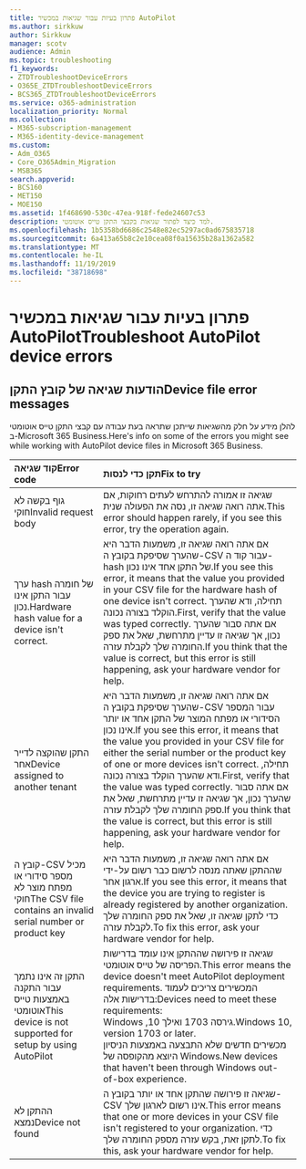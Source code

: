 ```yaml
---
title: פתרון בעיות עבור שגיאות במכשיר AutoPilot
ms.author: sirkkuw
author: Sirkkuw
manager: scotv
audience: Admin
ms.topic: troubleshooting
f1_keywords:
- ZTDTroubleshootDeviceErrors
- O365E_ZTDTroubleshootDeviceErrors
- BCS365_ZTDTroubleshootDeviceErrors
ms.service: o365-administration
localization_priority: Normal
ms.collection:
- M365-subscription-management
- M365-identity-device-management
ms.custom:
- Adm_O365
- Core_O365Admin_Migration
- MSB365
search.appverid:
- BCS160
- MET150
- MOE150
ms.assetid: 1f468690-530c-47ea-918f-fede24607c53
description: למד כיצד לפתור שגיאות בקבצי התקן טייס אוטומטי.
ms.openlocfilehash: 1b5358bd6686c2548e82ec5297ac0ad675835718
ms.sourcegitcommit: 6a413a65b8c2e10cea08f0a15635b28a1362a582
ms.translationtype: MT
ms.contentlocale: he-IL
ms.lasthandoff: 11/19/2019
ms.locfileid: "38718698"
---
```

# <a name="troubleshoot-autopilot-device-errors"></a><span data-ttu-id="7e937-103">פתרון בעיות עבור שגיאות במכשיר AutoPilot</span><span class="sxs-lookup"><span data-stu-id="7e937-103">Troubleshoot AutoPilot device errors</span></span>

## <a name="device-file-error-messages"></a><span data-ttu-id="7e937-104">הודעות שגיאה של קובץ התקן</span><span class="sxs-lookup"><span data-stu-id="7e937-104">Device file error messages</span></span>

<span data-ttu-id="7e937-105">להלן מידע על חלק מהשגיאות שייתכן שתראה בעת עבודה עם קבצי התקן טייס אוטומטי ב-Microsoft 365 Business.</span><span class="sxs-lookup"><span data-stu-id="7e937-105">Here's info on some of the errors you might see while working with AutoPilot device files in Microsoft 365 Business.</span></span> 
  
|<span data-ttu-id="7e937-106">**קוד שגיאה**</span><span class="sxs-lookup"><span data-stu-id="7e937-106">**Error code**</span></span>|<span data-ttu-id="7e937-107">**תקן כדי לנסות**</span><span class="sxs-lookup"><span data-stu-id="7e937-107">**Fix to try**</span></span>|
|:-----|:-----|
|<span data-ttu-id="7e937-108">גוף בקשה לא חוקי</span><span class="sxs-lookup"><span data-stu-id="7e937-108">Invalid request body</span></span>  <br/> |<span data-ttu-id="7e937-109">שגיאה זו אמורה להתרחש לעתים רחוקות, אם אתה רואה שגיאה זו, נסה את הפעולה שנית.</span><span class="sxs-lookup"><span data-stu-id="7e937-109">This error should happen rarely, if you see this error, try the operation again.</span></span>  <br/> |
|<span data-ttu-id="7e937-110">ערך hash של חומרה עבור התקן אינו נכון.</span><span class="sxs-lookup"><span data-stu-id="7e937-110">Hardware hash value for a device isn't correct.</span></span>  <br/> |<span data-ttu-id="7e937-111">אם אתה רואה שגיאה זו, משמעות הדבר היא שהערך שסיפקת בקובץ ה-CSV עבור קוד ה-hash של התקן אחד אינו נכון.</span><span class="sxs-lookup"><span data-stu-id="7e937-111">If you see this error, it means that the value you provided in your CSV file for the hardware hash of one device isn't correct.</span></span> <span data-ttu-id="7e937-112">תחילה, ודא שהערך הוקלד בצורה נכונה.</span><span class="sxs-lookup"><span data-stu-id="7e937-112">First, verify that the value was typed correctly.</span></span> <span data-ttu-id="7e937-113">אם אתה סבור שהערך נכון, אך שגיאה זו עדיין מתרחשת, שאל את ספק החומרה שלך לקבלת עזרה.</span><span class="sxs-lookup"><span data-stu-id="7e937-113">If you think that the value is correct, but this error is still happening, ask your hardware vendor for help.</span></span>  <br/> |
|<span data-ttu-id="7e937-114">התקן שהוקצה לדייר אחר</span><span class="sxs-lookup"><span data-stu-id="7e937-114">Device assigned to another tenant</span></span>  <br/> |<span data-ttu-id="7e937-115">אם אתה רואה שגיאה זו, משמעות הדבר היא שהערך שסיפקת בקובץ ה-CSV עבור המספר הסידורי או מפתח המוצר של התקן אחד או יותר אינו נכון.</span><span class="sxs-lookup"><span data-stu-id="7e937-115">If you see this error, it means that the value you provided in your CSV file for either the serial number or the product key of one or more devices isn't correct.</span></span> <span data-ttu-id="7e937-116">תחילה, ודא שהערך הוקלד בצורה נכונה.</span><span class="sxs-lookup"><span data-stu-id="7e937-116">First, verify that the value was typed correctly.</span></span> <span data-ttu-id="7e937-117">אם אתה סבור שהערך נכון, אך שגיאה זו עדיין מתרחשת, שאל את ספק החומרה שלך לקבלת עזרה.</span><span class="sxs-lookup"><span data-stu-id="7e937-117">If you think that the value is correct, but this error is still happening, ask your hardware vendor for help.</span></span>  <br/> |
|<span data-ttu-id="7e937-118">קובץ ה-CSV מכיל מספר סידורי או מפתח מוצר לא חוקי</span><span class="sxs-lookup"><span data-stu-id="7e937-118">The CSV file contains an invalid serial number or product key</span></span>  <br/> |<span data-ttu-id="7e937-119">אם אתה רואה שגיאה זו, משמעות הדבר היא שההתקן שאתה מנסה לרשום כבר רשום על-ידי ארגון אחר.</span><span class="sxs-lookup"><span data-stu-id="7e937-119">If you see this error, it means that the device you are trying to register is already registered by another organization.</span></span> <span data-ttu-id="7e937-120">כדי לתקן שגיאה זו, שאל את ספק החומרה שלך לקבלת עזרה.</span><span class="sxs-lookup"><span data-stu-id="7e937-120">To fix this error, ask your hardware vendor for help.</span></span>  <br/> |
|<span data-ttu-id="7e937-121">התקן זה אינו נתמך עבור התקנה באמצעות טייס אוטומטי</span><span class="sxs-lookup"><span data-stu-id="7e937-121">This device is not supported for setup by using AutoPilot</span></span>  <br/> | <span data-ttu-id="7e937-122">שגיאה זו פירושה שההתקן אינו עומד בדרישות הפריסה של טייס אוטומטי.</span><span class="sxs-lookup"><span data-stu-id="7e937-122">This error means the device doesn't meet AutoPilot deployment requirements.</span></span> <span data-ttu-id="7e937-123">המכשירים צריכים לעמוד בדרישות אלה:</span><span class="sxs-lookup"><span data-stu-id="7e937-123">Devices need to meet these requirements:</span></span>  <br/>  <span data-ttu-id="7e937-124">Windows ,10 גירסה 1703 ואילך.</span><span class="sxs-lookup"><span data-stu-id="7e937-124">Windows 10, version 1703 or later.</span></span>  <br/>  <span data-ttu-id="7e937-125">מכשירים חדשים שלא התבצעה באמצעות הניסיון היוצא מהקופסה של Windows.</span><span class="sxs-lookup"><span data-stu-id="7e937-125">New devices that haven't been through Windows out-of-box experience.</span></span>  <br/> |
|<span data-ttu-id="7e937-126">ההתקן לא נמצא</span><span class="sxs-lookup"><span data-stu-id="7e937-126">Device not found</span></span>  <br/> |<span data-ttu-id="7e937-127">שגיאה זו פירושה שהתקן אחד או יותר בקובץ ה-CSV אינו רשום לארגון שלך.</span><span class="sxs-lookup"><span data-stu-id="7e937-127">This error means that one or more devices in your CSV file isn't registered to your organization.</span></span> <span data-ttu-id="7e937-128">כדי לתקן זאת, בקש עזרה מספק החומרה שלך.</span><span class="sxs-lookup"><span data-stu-id="7e937-128">To fix this, ask your hardware vendor for help.</span></span>  <br/> |
